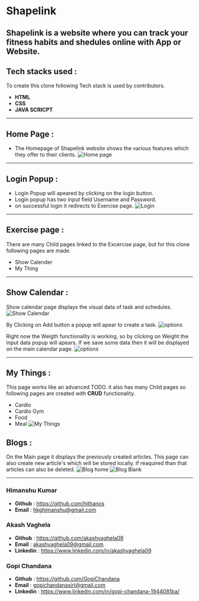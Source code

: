 # Shapelink
Shapelink is a website where you can track your fitness habits and shedules online with App or Website.
---
## Tech stacks used :
To create this clone following Tech stack is used by contributors.
* **HTML**
* **CSS**
* **JAVA SCRICPT**

***

## Home Page :
- The Homepage of Shapelink website shows the various features which they offer to their clients.
![Home page](https://tgdown.eu-gb.mybluemix.net/2200520399093696/2021-01-02_08:30:40.jpg)
---
## Login Popup :
- Login Popup will apeared by clicking on the login button.
- Login popup has two input field Username and Password.
- on successful login it redirects to Exercise page.
![Login](https://tgdown.eu-gb.mybluemix.net/2200554758832064/2021-01-02_08:31:27.jpg)
---
## Exercise page :
There are many Child pages linked to the Excercise page, but for this clone following pages are made.
- Show Calender
- My Thing
---
## Show Calendar : 
Show calendar page displays the visual data of task and schedules.
![Show Calendar](https://tgdown.eu-gb.mybluemix.net/2200657838047168/2021-01-02_08:32:31.jpg)

By Clicking on Add button a popup will apear to create a task.
![options](https://tgdown.eu-gb.mybluemix.net/2200692197785536/2021-01-02_08:32:47.jpg)

Right now the Weigth functionality is working, so by clicking on Weight the input data popup will apears.
If we save some data then it will be displayed on the main calendar page.
![options](https://tgdown.eu-gb.mybluemix.net/2200726557523904/2021-01-02_08:33:24.jpg)

---
## My Things :
This page works like an advanced TODO. it also has many Child pages so following pages are created with **CRUD** functionality.
- Cardio
- Cardio Gym
- Food
- Meal
![My Things](https://tgdown.eu-gb.mybluemix.net/2200863996477376/2021-01-02_08:41:14.jpg)

## Blogs :
On the Main page it displays the previously created articles.
This page can also create new article's which will be stored locally.
if reaquired than that articles can also be deleted.
![Blog home](https://tgdown.eu-gb.mybluemix.net/2200967075692480/2021-01-02_08:45:48.jpg)
![Blog Blank](https://tgdown.eu-gb.mybluemix.net/2202135306796992/2021-01-02_09:29:15.jpg)

*** 

### Himanshu Kumar
- **Github** : https://github.com/hithanos
- **Email** : hkghimanshu@gmail.com

### Akash Vaghela
- **Github** : https://github.com/akashvaghela09
- **Email** :  akashvaghela09@gmail.com
- **Linkedin** : https://www.linkedin.com/in/akashvaghela09

### Gopi Chandana
- **Github** : https://github.com/GopiChandana
- **Email** : gopichandanasiri@gmail.com
- **Linkedin** : https://www.linkedin.com/in/gopi-chandana-1944081ba/